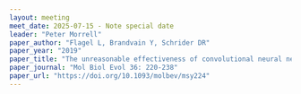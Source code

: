 ```yaml
---
layout: meeting
meet_date: 2025-07-15 - Note special date
leader: "Peter Morrell"
paper_author: "Flagel L, Brandvain Y, Schrider DR"
paper_year: "2019"
paper_title: "The unreasonable effectiveness of convolutional neural networks in population genetic inference"
paper_journal: "Mol Biol Evol 36: 220-238"
paper_url: "https://doi.org/10.1093/molbev/msy224"
---
```

